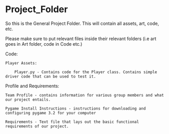 # Project_Folder

So this is the General Project Folder.
This will contain all assets, art, code, etc. 

Please make sure to put relevant files inside their relevant folders (i.e art goes in Art folder, code in Code etc.)

Code:
  
    Player Assets:
      
        Player.py - Contains code for the Player class. Contains simple driver code that can be used to test it. 
        
  
Profile and Requirements:

    Team Profile - contains information for various group members and what our project entails.
    
    Pygame Install Instructions - instructions for downloading and configuring pygame 3.2 for your computer
    
    Requirements - Text file that lays out the basic functional requirements of our project.
    
    
